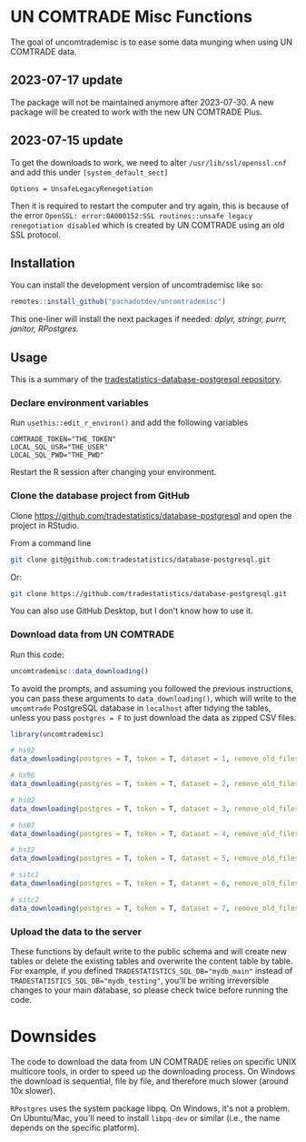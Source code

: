 # UN COMTRADE Misc Functions

The goal of uncomtrademisc is to ease some data munging when using UN COMTRADE data.

## 2023-07-17 update

The package will not be maintained anymore after 2023-07-30. A new package will be
created to work with the new UN COMTRADE Plus.

## 2023-07-15 update

To get the downloads to work, we need to alter `/usr/lib/ssl/openssl.cnf` and add this under `[system_default_sect]`

```
Options = UnsafeLegacyRenegotiation
```

Then it is required to restart the computer and try again, this is because of the error `OpenSSL: error:0A000152:SSL routines::unsafe legacy renegotiation disabled` which is created by UN COMTRADE using an old SSL protocol.

## Installation

You can install the development version of uncomtrademisc like so:

``` r
remotes::install_github("pachadotdev/uncomtrademisc")
```

This one-liner will install the next packages if needed: *dplyr, stringr,
purrr, janitor, RPostgres.*

## Usage

This is a summary of the [tradestatistics-database-postgresql repository](https://github.com/tradestatistics/tradestatistics-database-postgresql).

### Declare environment variables

Run `usethis::edit_r_environ()` and add the following variables

```
COMTRADE_TOKEN="THE_TOKEN"
LOCAL_SQL_USR="THE_USER"
LOCAL_SQL_PWD="THE_PWD"
```

Restart the R session after changing your environment.

### Clone the database project from GitHub

Clone https://github.com/tradestatistics/database-postgresql and open the 
project in RStudio.

From a command line
```bash
git clone git@github.com:tradestatistics/database-postgresql.git
```

Or:
```bash
git clone https://github.com/tradestatistics/database-postgresql.git
```

You can also use GitHub Desktop, but I don't know how to use it.

### Download data from UN COMTRADE

Run this code:
```r
uncomtrademisc::data_downloading()
```

To avoid the prompts, and assuming you followed the previous instructions, you can pass these arguments to `data_downloading()`, which will write to the `umcomtrade` PostgreSQL database in `localhost` after tidying the tables, unless you pass `postgres = F` to just download the data as zipped CSV files.

```r
library(uncomtrademisc)

# hs92
data_downloading(postgres = T, token = T, dataset = 1, remove_old_files = 1, subset_years = 1988:2021, parallel = 2, skip_updates = F)

# hs96
data_downloading(postgres = T, token = T, dataset = 2, remove_old_files = 1, subset_years = 1996:2021, parallel = 2, skip_updates = F)

# hs02
data_downloading(postgres = T, token = T, dataset = 3, remove_old_files = 1, subset_years = 2002:2021, parallel = 2, skip_updates = F)

# hs07
data_downloading(postgres = T, token = T, dataset = 4, remove_old_files = 1, subset_years = 2007:2021, parallel = 2, skip_updates = F)

# hs12
data_downloading(postgres = T, token = T, dataset = 5, remove_old_files = 1, subset_years = 2012:2021, parallel = 2, skip_updates = F)

# sitc1
data_downloading(postgres = T, token = T, dataset = 6, remove_old_files = 1, subset_years = 1962:2021, parallel = 2, skip_updates = F)

# sitc2
data_downloading(postgres = T, token = T, dataset = 7, remove_old_files = 1, subset_years = 1976:2021, parallel = 2, skip_updates = F)
```


### Upload the data to the server

These functions by default write to the public schema and will create new
tables or delete the existing tables and overwrite the content table by table.
For example, if you defined `TRADESTATISTICS_SQL_DB="mydb_main"` instead of
`TRADESTATISTICS_SQL_DB="mydb_testing"`, you'll be writing irreversible changes
to your main database, so please check twice before running the code.

# Downsides

The code to download the data from UN COMTRADE relies on specific UNIX
multicore tools, in order to speed up the downloading process. On Windows the
download is sequential, file by file, and therefore much slower (around 10x slower).

`RPostgres` uses the system package libpq. On Windows, it's not a problem. On
Ubuntu/Mac, you'll need to install `libpq-dev` or similar (i.e., the name depends
on the specific platform).
